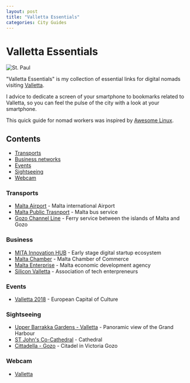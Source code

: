 ```yaml
---
layout: post
title: "Valletta Essentials"
categories: City Guides
---
```



# Valletta Essentials

![St. Paul](https://raw.githubusercontent.com/marcofromsicily/blog/master/images/stpaul.jpg)

"Valletta Essentials" is my collection of essential links for digital nomads visiting [Valletta](http://www.cityofvalletta.org/).

I advice to dedicate a screen of your smartphone to bookmarks related to Valletta, so you can feel the pulse of the city with a look at your smartphone.

This quick guide for nomad workers was inspired by [Awesome Linux](https://github.com/madbob/awesome-linux-dev).

## Contents

* [Transports](#transports)
* [Business networks](#business)
* [Events](#events)
* [Sightseeing](#sightseeing)
* [Webcam](#webcam)


### Transports

* [Malta Airport](https://www.maltairport.com/) - Malta international Airport
* [Malta Public Trasnport](https://www.publictransport.com.mt/) - Malta bus service
* [Gozo Channel Line](http://www.gozochannel.com/en/home.htm) -  Ferry service between the islands of Malta and Gozo

### Business

* [MITA Innovation HUB](https://mitainnovationhubcms.gov.mt) - Early ​stage digital startup ecosystem
* [Malta Chamber](http://www.maltachamber.org.mt/) - Malta Chamber of Commerce
* [Malta Enterprise](https://www.maltaenterprise.com/) - Malta economic development agency
* [Silicon Valletta](https://siliconvalletta.com/) - Association of tech enterpreneurs


### Events

* [Valletta 2018](http://valletta2018.org/) - European Capital of Culture

### Sightseeing

* [Upper Barrakka Gardens - Valletta](https://youtu.be/HooxK8XmXw8) - Panoramic view of the Grand Harbour
* [ST John's Co-Cathedral](https://www.stjohnscocathedral.com/) - Cathedral
* [Cittadella - Gozo](https://en.wikipedia.org/wiki/Cittadella_(Gozo)) -  Citadel in Victoria Gozo


### Webcam

* [Valletta](https://www.skylinewebcams.com/it/webcam/malta/malta/valletta/valletta-tigne-seafront.html)
